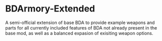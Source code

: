 # BDArmory-Extended

A semi-official extension of base BDA to provide example weapons and parts for all currently included features of BDA not already present in the base mod, as well as a balanced expasion of exisiting weapon options.
